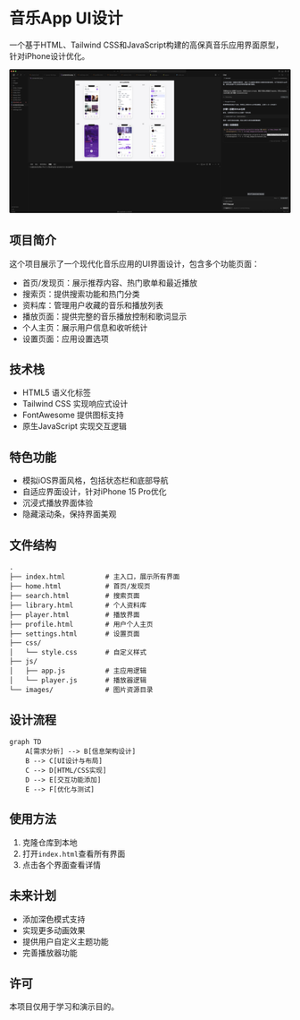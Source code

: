 # 音乐App UI设计

一个基于HTML、Tailwind CSS和JavaScript构建的高保真音乐应用界面原型，针对iPhone设计优化。

![音乐App播放界面](screenshot.png)

## 项目简介

这个项目展示了一个现代化音乐应用的UI界面设计，包含多个功能页面：

- 首页/发现页：展示推荐内容、热门歌单和最近播放
- 搜索页：提供搜索功能和热门分类
- 资料库：管理用户收藏的音乐和播放列表
- 播放页面：提供完整的音乐播放控制和歌词显示
- 个人主页：展示用户信息和收听统计
- 设置页面：应用设置选项

## 技术栈

- HTML5 语义化标签
- Tailwind CSS 实现响应式设计
- FontAwesome 提供图标支持
- 原生JavaScript 实现交互逻辑

## 特色功能

- 模拟iOS界面风格，包括状态栏和底部导航
- 自适应界面设计，针对iPhone 15 Pro优化
- 沉浸式播放界面体验
- 隐藏滚动条，保持界面美观

## 文件结构

```
.
├── index.html          # 主入口，展示所有界面
├── home.html           # 首页/发现页
├── search.html         # 搜索页面
├── library.html        # 个人资料库
├── player.html         # 播放界面
├── profile.html        # 用户个人主页
├── settings.html       # 设置页面
├── css/
│   └── style.css       # 自定义样式
├── js/
│   ├── app.js          # 主应用逻辑
│   └── player.js       # 播放器逻辑
└── images/             # 图片资源目录
```

## 设计流程

```mermaid
graph TD
    A[需求分析] --> B[信息架构设计]
    B --> C[UI设计与布局]
    C --> D[HTML/CSS实现]
    D --> E[交互功能添加]
    E --> F[优化与测试]
```

## 使用方法

1. 克隆仓库到本地
2. 打开`index.html`查看所有界面
3. 点击各个界面查看详情

## 未来计划

- 添加深色模式支持
- 实现更多动画效果
- 提供用户自定义主题功能
- 完善播放器功能

## 许可

本项目仅用于学习和演示目的。 